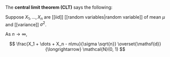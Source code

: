 The **central limit theorem (CLT)** says the following: 

Suppose $X_1, \dots, X_n$ are [[iid]] [[random variables|random variable]]  of mean $\mu$ and [[variance]] $\sigma^2$.

As $n \to \infty$,

$$
\frac{X_1 + \dots + X_n - n\mu}{\sigma \sqrt{n}} \overset{\mathsf{d}}{\longrightarrow} \mathcal{N}(0, 1)
$$